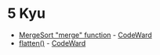 # 5 Kyu
* [MergeSort "merge" function](/solutions/javascript/5%20kyu/MergeSort%20merge%20function) - [CodeWard](https://www.codewars.com/kata/52336a4436e0b095d8000093)
* [flatten()](/solutions/javascript/5%20kyu/flatten) - [CodeWard](https://www.codewars.com/kata/513fa1d75e4297ba38000003)